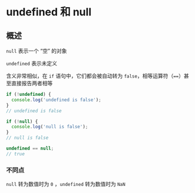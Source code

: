 # undefined 和 null

## 概述

`null` 表示一个 “空” 的对象

`undefined` 表示未定义

含义非常相似，在 `if` 语句中，它们都会被自动转为 `false`，相等运算符（`==`）甚至直接报告两者相等

```jsx
if (!undefined) {
  console.log('undefined is false');
}
// undefined is false

if (!null) {
  console.log('null is false');
}
// null is false

undefined == null;
// true
```

### 不同点

`null` 转为数值时为 `0` ，`undefined` 转为数值时为 `NaN`
